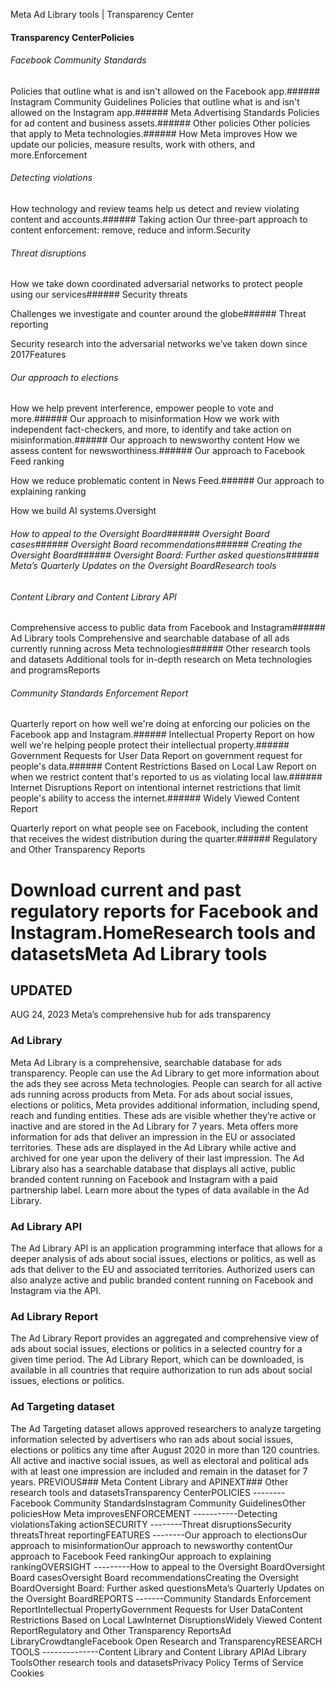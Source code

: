 Meta Ad Library tools | Transparency Center

####  Transparency CenterPolicies
###### Facebook Community Standards
Policies that outline what is and isn't allowed on the Facebook app.###### Instagram Community Guidelines
Policies that outline what is and isn't allowed on the Instagram app.###### Meta Advertising Standards
Policies for ad content and business assets.###### Other policies
Other policies that apply to Meta technologies.###### How Meta improves
How we update our policies, measure results, work with others, and more.Enforcement
###### Detecting violations
How technology and review teams help us detect and review violating content and accounts.###### Taking action
Our three-part approach to content enforcement: remove, reduce and inform.Security
###### Threat disruptions

 How we take down coordinated adversarial networks to protect people using our services###### Security threats

 Challenges we investigate and counter around the globe###### Threat reporting

 Security research into the adversarial networks we’ve taken down since 2017Features
###### Our approach to elections
How we help prevent interference, empower people to vote and more.###### Our approach to misinformation
How we work with independent fact-checkers, and more, to identify and take action on misinformation.###### Our approach to newsworthy content
How we assess content for newsworthiness.###### Our approach to Facebook Feed ranking

 How we reduce problematic content in News Feed.###### Our approach to explaining ranking

 How we build AI systems.Oversight
###### How to appeal to the Oversight Board###### Oversight Board cases###### Oversight Board recommendations###### Creating the Oversight Board###### Oversight Board: Further asked questions###### Meta’s Quarterly Updates on the Oversight BoardResearch tools
###### Content Library and Content Library API
Comprehensive access to public data from Facebook and Instagram###### Ad Library tools
Comprehensive and searchable database of all ads currently running across Meta technologies###### Other research tools and datasets
Additional tools for in-depth research on Meta technologies and programsReports
###### Community Standards Enforcement Report
Quarterly report on how well we're doing at enforcing our policies on the Facebook app and Instagram.###### Intellectual Property
Report on how well we're helping people protect their intellectual property.###### Government Requests for User Data
Report on government request for people's data.###### Content Restrictions Based on Local Law
Report on when we restrict content that's reported to us as violating local law.###### Internet Disruptions
Report on intentional internet restrictions that limit people's ability to access the internet.###### Widely Viewed Content Report

 Quarterly report on what people see on Facebook, including the content that receives the widest distribution during the quarter.###### Regulatory and Other Transparency Reports

 Download current and past regulatory reports for Facebook and Instagram.HomeResearch tools and datasetsMeta Ad Library tools
=====================
UPDATED
-------
 AUG 24, 2023
 Meta’s comprehensive hub for ads transparency 
### Ad Library
Meta Ad Library is a comprehensive, searchable database for ads transparency. People can use the Ad Library to get more information about the ads they see across Meta technologies. 
People can search for all active ads running across products from Meta. For ads about social issues, elections or politics, Meta provides additional information, including spend, reach and funding entities. These ads are visible whether they’re active or inactive and are stored in the Ad Library for 7 years. 
Meta offers more information for ads that deliver an impression in the EU or associated territories. These ads are displayed in the Ad Library while active and archived for one year upon the delivery of their last impression. The Ad Library also has a searchable database that displays all active, public branded content running on Facebook and Instagram with a paid partnership label.
Learn more about the types of data available in the Ad Library.
### Ad Library API
The Ad Library API is an application programming interface that allows for a deeper analysis of ads about social issues, elections or politics, as well as ads that deliver to the EU and associated territories. Authorized users can also analyze active and public branded content running on Facebook and Instagram via the API. 
### Ad Library Report
The Ad Library Report provides an aggregated and comprehensive view of ads about social issues, elections or politics in a selected country for a given time period. The Ad Library Report, which can be downloaded, is available in all countries that require authorization to run ads about social issues, elections or politics. 
### Ad Targeting dataset
The Ad Targeting dataset allows approved researchers to analyze targeting information selected by advertisers who ran ads about social issues, elections or politics any time after August 2020 in more than 120 countries. All active and inactive social issues, as well as electoral and political ads with at least one impression are included and remain in the dataset for 7 years. 
PREVIOUS### Meta Content Library and APINEXT### Other research tools and datasetsTransparency CenterPOLICIES
--------Facebook Community StandardsInstagram Community GuidelinesOther policiesHow Meta improvesENFORCEMENT
-----------Detecting violationsTaking actionSECURITY
--------Threat disruptionsSecurity threatsThreat reportingFEATURES
--------Our approach to electionsOur approach to misinformationOur approach to newsworthy contentOur approach to Facebook Feed rankingOur approach to explaining rankingOVERSIGHT
---------How to appeal to the Oversight BoardOversight Board casesOversight Board recommendationsCreating the Oversight BoardOversight Board: Further asked questionsMeta’s Quarterly Updates on the Oversight BoardREPORTS
-------Community Standards Enforcement ReportIntellectual PropertyGovernment Requests for User DataContent Restrictions Based on Local LawInternet DisruptionsWidely Viewed Content ReportRegulatory and Other Transparency ReportsAd LibraryCrowdtangleFacebook Open Research and TransparencyRESEARCH TOOLS
--------------Content Library and Content Library APIAd Library ToolsOther research tools and datasetsPrivacy Policy
Terms of Service
Cookies